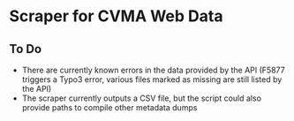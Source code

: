 # Scraper for CVMA Web Data

## To Do

- There are currently known errors in the data provided by the API (F5877 triggers a Typo3 error, various files marked as missing are still listed by the API)
- The scraper currently outputs a CSV file, but the script could also provide paths to compile other metadata dumps 